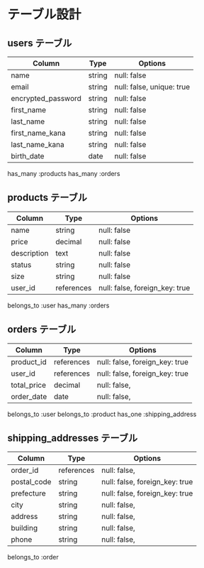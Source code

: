 # テーブル設計

## users テーブル

| Column             | Type   | Options                   |
| ------------------ | ------ | ------------------------- |
| name               | string | null: false               |
| email              | string | null: false, unique: true |
| encrypted_password | string | null: false               |
| first_name         | string | null: false               |
| last_name          | string | null: false               |
| first_name_kana    | string | null: false               |
| last_name_kana     | string | null: false               |
| birth_date         | date   | null: false               |

  has_many :products
  has_many :orders

## products テーブル

| Column        | Type        | Options                        |
| ------------- | ----------- | ------------------------------ |
| name          | string      | null: false                    |
| price         | decimal     | null: false                    |
| description   | text        | null: false                    |
| status        | string      | null: false                    |
| size          | string      | null: false                    |
| user_id       | references  | null: false, foreign_key: true |

  belongs_to :user
  has_many :orders

## orders テーブル

| Column      | Type       | Options                        |
| ----------- | ---------- | ------------------------------ |
| product_id  | references | null: false, foreign_key: true |
| user_id     | references | null: false, foreign_key: true |
| total_price | decimal    | null: false,                   |
| order_date  | date       | null: false,                   |

  belongs_to :user
  belongs_to :product
  has_one :shipping_address

  ## shipping_addresses テーブル

| Column      | Type       | Options                        |
| ----------- | ---------- | ------------------------------ |
| order_id    | references | null: false,                   |
| postal_code | string     | null: false, foreign_key: true |
| prefecture  | string     | null: false, foreign_key: true |
| city        | string     | null: false,                   |
| address     | string     | null: false,                   |
| building    | string     | null: false,                   |
| phone       | string     | null: false,                   |

  belongs_to :order